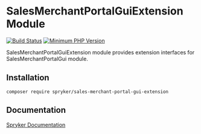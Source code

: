 # SalesMerchantPortalGuiExtension Module
[![Build Status](https://travis-ci.org/spryker/sales-merchant-portal-gui-extension.svg)](https://travis-ci.org/spryker/sales-merchant-portal-gui-extension)
[![Minimum PHP Version](https://img.shields.io/badge/php-%3E%3D%207.3-8892BF.svg)](https://php.net/)

SalesMerchantPortalGuiExtension module provides extension interfaces for SalesMerchantPortalGui module.

## Installation

```
composer require spryker/sales-merchant-portal-gui-extension
```

## Documentation

[Spryker Documentation](https://documentation.spryker.com/module_guide/overview.htm)
